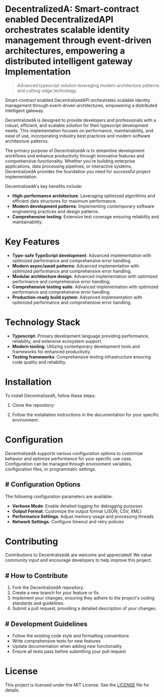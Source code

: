 <!-- fallback_DecentralizedA_20251028202357_52738 -->

# DecentralizedA: Smart-contract enabled DecentralizedAPI orchestrates scalable identity management through event-driven architectures, empowering a distributed intelligent gateway Implementation
> Advanced typescript solution leveraging modern architecture patterns and cutting-edge technology.

Smart-contract enabled DecentralizedAPI orchestrates scalable identity management through event-driven architectures, empowering a distributed intelligent gateway.

DecentralizedA is designed to provide developers and professionals with a robust, efficient, and scalable solution for their typescript development needs. This implementation focuses on performance, maintainability, and ease of use, incorporating industry best practices and modern software architecture patterns.

The primary purpose of DecentralizedA is to streamline development workflows and enhance productivity through innovative features and comprehensive functionality. Whether you're building enterprise applications, data processing pipelines, or interactive systems, DecentralizedA provides the foundation you need for successful project implementation.

DecentralizedA's key benefits include:

* **High-performance architecture**: Leveraging optimized algorithms and efficient data structures for maximum performance.
* **Modern development patterns**: Implementing contemporary software engineering practices and design patterns.
* **Comprehensive testing**: Extensive test coverage ensuring reliability and maintainability.

# Key Features

* **Type-safe TypeScript development**: Advanced implementation with optimized performance and comprehensive error handling.
* **Modern async/await patterns**: Advanced implementation with optimized performance and comprehensive error handling.
* **Modular architecture design**: Advanced implementation with optimized performance and comprehensive error handling.
* **Comprehensive testing suite**: Advanced implementation with optimized performance and comprehensive error handling.
* **Production-ready build system**: Advanced implementation with optimized performance and comprehensive error handling.

# Technology Stack

* **Typescript**: Primary development language providing performance, reliability, and extensive ecosystem support.
* **Modern tooling**: Utilizing contemporary development tools and frameworks for enhanced productivity.
* **Testing frameworks**: Comprehensive testing infrastructure ensuring code quality and reliability.

# Installation

To install DecentralizedA, follow these steps:

1. Clone the repository:


2. Follow the installation instructions in the documentation for your specific environment.

# Configuration

DecentralizedA supports various configuration options to customize behavior and optimize performance for your specific use case. Configuration can be managed through environment variables, configuration files, or programmatic settings.

## # Configuration Options

The following configuration parameters are available:

* **Verbose Mode**: Enable detailed logging for debugging purposes
* **Output Format**: Customize the output format (JSON, CSV, XML)
* **Performance Settings**: Adjust memory usage and processing threads
* **Network Settings**: Configure timeout and retry policies

# Contributing

Contributions to DecentralizedA are welcome and appreciated! We value community input and encourage developers to help improve this project.

## # How to Contribute

1. Fork the DecentralizedA repository.
2. Create a new branch for your feature or fix.
3. Implement your changes, ensuring they adhere to the project's coding standards and guidelines.
4. Submit a pull request, providing a detailed description of your changes.

## # Development Guidelines

* Follow the existing code style and formatting conventions
* Write comprehensive tests for new features
* Update documentation when adding new functionality
* Ensure all tests pass before submitting your pull request

# License

This project is licensed under the MIT License. See the [LICENSE](https://github.com/JoseMariaAlarconArenas/DecentralizedA/blob/main/LICENSE) file for details.
